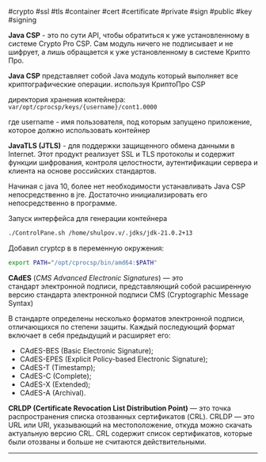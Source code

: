 #crypto #ssl #tls #container #cert #certificate #private #sign #public #key #signing 

**Java CSP** - это по сути API, чтобы обратиться к уже установленному в системе Crypto Pro CSP. Сам модуль ничего не подписывает и не шифрует, а лишь обращается к уже установленному в системе Крипто Про.

**Java CSP** представляет собой Java модуль который выполняет все криптографические операции. используя КриптоПро CSP

директория хранения контейнера:
`var/opt/cprocsp/keys/{username}/cont1.0000`

где username - имя пользователя, под которым запущено приложение, которое должно использовать контейнер

**JavaTLS (JTLS)** - для поддержки защищенного обмена данными в Internet. Этот продукт реализует SSL и TLS протоколы и содержит функции шифрования, контроля целостности, аутентификации сервера и клиента на основе российских стандартов.

Начиная с java 10, более нет необходимости устанавливать Java CSP непосредственно в jre. Достаточно инициализировать его непосредственно в программе.

Запуск интерфейса для генерации контейнера
```bash
./ControlPane.sh /home/shulpov.v/.jdks/jdk-21.0.2+13
```

Добавил cryptcp в в переменную окружения:
```bash
export PATH="/opt/cprocsp/bin/amd64:$PATH"
```

**CAdES** (_CMS Advanced Electronic Signatures_) — это стандарт электронной подписи, представляющий собой расширенную версию стандарта электронной подписи CMS (Cryptographic Message Syntax)

В стандарте определены несколько форматов электронной подписи, отличающихся по степени защиты. Каждый последующий формат включает в себя предыдущий и расширяет его:
- CAdES-BES (Basic Electronic Signature);
- CAdES-EPES (Explicit Policy-based Electronic Signature);
- CAdES-T (Timestamp);
- CAdES-C (Complete);
- CAdES-X (Extended);
- CAdES-A (Archival).

**CRLDP (Certificate Revocation List Distribution Point)** — это точка распространения списка отозванных сертификатов (CRL). CRLDP — это URL или URI, указывающий на местоположение, откуда можно скачать актуальную версию CRL. CRL содержит список сертификатов, которые были отозваны и больше не считаются действительными.

---